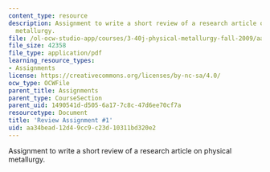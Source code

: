 ```yaml
---
content_type: resource
description: Assignment to write a short review of a research article on physical
  metallurgy.
file: /ol-ocw-studio-app/courses/3-40j-physical-metallurgy-fall-2009/aa34bead12d49cc9c23d10311bd320e2_MIT3_40JF09_ra1.pdf
file_size: 42358
file_type: application/pdf
learning_resource_types:
- Assignments
license: https://creativecommons.org/licenses/by-nc-sa/4.0/
ocw_type: OCWFile
parent_title: Assignments
parent_type: CourseSection
parent_uid: 1490541d-d505-6a17-7c8c-47d6ee70cf7a
resourcetype: Document
title: 'Review Assignment #1'
uid: aa34bead-12d4-9cc9-c23d-10311bd320e2
---
```

Assignment to write a short review of a research article on physical metallurgy.